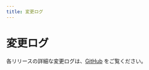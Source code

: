 ```yaml
---
title: 変更ログ
---
```


# 変更ログ

各リリースの詳細な変更ログは、[GitHub][changelog] をご覧ください。

[changelog]: https://github.com/remix-run/remix/blob/main/CHANGELOG.md 
